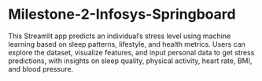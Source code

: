 # Milestone-2-Infosys-Springboard
This Streamlit app predicts an individual’s stress level using machine learning based on sleep patterns, lifestyle, and health metrics. Users can explore the dataset, visualize features, and input personal data to get stress predictions, with insights on sleep quality, physical activity, heart rate, BMI, and blood pressure.
